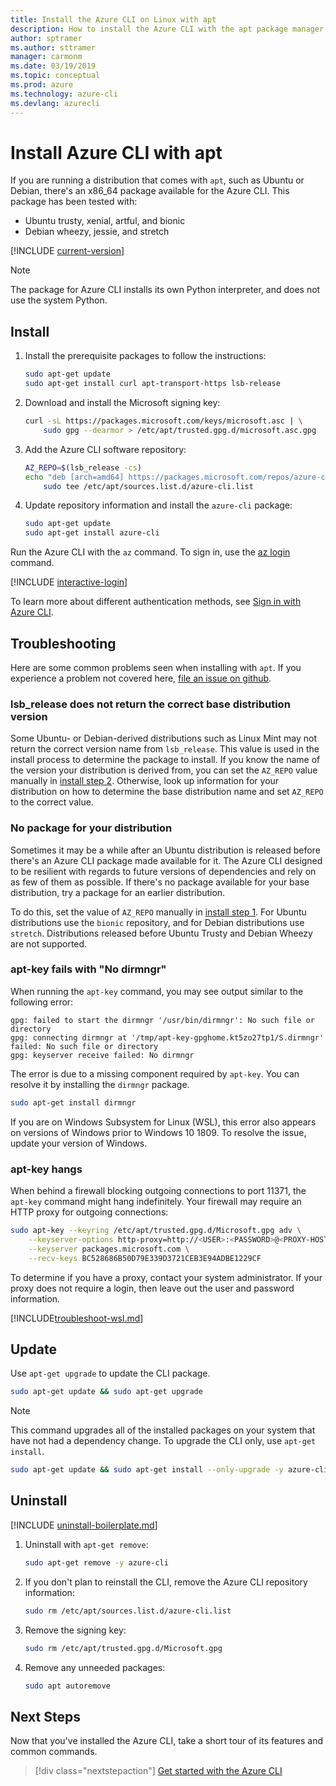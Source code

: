 ```yaml
---
title: Install the Azure CLI on Linux with apt
description: How to install the Azure CLI with the apt package manager
author: sptramer
ms.author: sttramer
manager: carmonm
ms.date: 03/19/2019
ms.topic: conceptual
ms.prod: azure
ms.technology: azure-cli
ms.devlang: azurecli
---
```


# Install Azure CLI with apt

If you are running a distribution that comes with `apt`, such as Ubuntu or Debian, there's an x86_64 package available
for the Azure CLI. This package has been tested with:

* Ubuntu trusty, xenial, artful, and bionic
* Debian wheezy, jessie, and stretch

[!INCLUDE [current-version](includes/current-version.md)]

> [!NOTE]
>
> The package for Azure CLI installs its own Python interpreter, and does not use the
> system Python.

## Install

1. Install the prerequisite packages to follow the instructions:

    ```bash
    sudo apt-get update
    sudo apt-get install curl apt-transport-https lsb-release
    ```

2. Download and install the Microsoft signing key:

    ```bash
    curl -sL https://packages.microsoft.com/keys/microsoft.asc | \
        sudo gpg --dearmor > /etc/apt/trusted.gpg.d/microsoft.asc.gpg
    ```

3. <div id="set-release"/>Add the Azure CLI software repository:

    ```bash
    AZ_REPO=$(lsb_release -cs)
    echo "deb [arch=amd64] https://packages.microsoft.com/repos/azure-cli/ $AZ_REPO main" | \
        sudo tee /etc/apt/sources.list.d/azure-cli.list
    ```

4. Update repository information and install the `azure-cli` package:

    ```bash
    sudo apt-get update
    sudo apt-get install azure-cli
    ```

Run the Azure CLI with the `az` command. To sign in, use the [az login](/cli/azure/reference-index#az-login) command.

[!INCLUDE [interactive-login](includes/interactive-login.md)]

To learn more about different authentication methods, see [Sign in with Azure CLI](authenticate-azure-cli.md).

## Troubleshooting

Here are some common problems seen when installing with `apt`. If you experience a problem not covered here, [file an issue on github](https://github.com/Azure/azure-cli/issues).

### lsb_release does not return the correct base distribution version

Some Ubuntu- or Debian-derived distributions such as Linux Mint may not return the correct version name from `lsb_release`. This value is used in the install process to
determine the package to install. If you know the name of the version your distribution is derived from, you can set the `AZ_REPO` value manually in
[install step 2](#set-release). Otherwise, look up information for your distribution on how to determine the base distribution name and set `AZ_REPO` to the correct value.

### No package for your distribution

Sometimes it may be a while after an Ubuntu distribution is released before there's an Azure CLI package made available for it. The Azure CLI designed to be resilient with regards to future versions of dependencies and rely on as few of them as possible. If there's no package available for your base distribution, try a package for an earlier distribution.

To do this, set the value of `AZ_REPO` manually in [install step 1](#install-step-1). For Ubuntu distributions use the `bionic` repository, and for Debian distributions use `stretch`. Distributions released before Ubuntu Trusty and Debian Wheezy are not supported.

### apt-key fails with "No dirmngr"

When running the `apt-key` command, you may see output similar to the following error:

```output
gpg: failed to start the dirmngr '/usr/bin/dirmngr': No such file or directory
gpg: connecting dirmngr at '/tmp/apt-key-gpghome.kt5zo27tp1/S.dirmngr' failed: No such file or directory
gpg: keyserver receive failed: No dirmngr
```

The error is due to a missing component required by `apt-key`. You can resolve it by installing the `dirmngr` package.

```bash
sudo apt-get install dirmngr
```

If you are on Windows Subsystem for Linux (WSL), this error also appears on versions of Windows prior to Windows 10 1809. To resolve the issue,
update your version of Windows.

### apt-key hangs

When behind a firewall blocking outgoing connections to port 11371, the `apt-key` command might hang indefinitely.
Your firewall may require an HTTP proxy for outgoing connections:

```bash
sudo apt-key --keyring /etc/apt/trusted.gpg.d/Microsoft.gpg adv \
    --keyserver-options http-proxy=http://<USER>:<PASSWORD>@<PROXY-HOST>:<PROXY-PORT>/ \
    --keyserver packages.microsoft.com \
    --recv-keys BC528686B50D79E339D3721CEB3E94ADBE1229CF
```

To determine if you have a proxy, contact your system administrator. If your proxy does not require a login, then leave out the user and password information.

[!INCLUDE[troubleshoot-wsl.md](includes/troubleshoot-wsl.md)]

## Update

Use `apt-get upgrade` to update the CLI package.

   ```bash
   sudo apt-get update && sudo apt-get upgrade
   ```

> [!NOTE]
> This command upgrades all of the installed packages on your system that have not had a dependency change.
> To upgrade the CLI only, use `apt-get install`.
> 
> ```bash
> sudo apt-get update && sudo apt-get install --only-upgrade -y azure-cli
> ```

## Uninstall

[!INCLUDE [uninstall-boilerplate.md](includes/uninstall-boilerplate.md)]

1. Uninstall with `apt-get remove`:

    ```bash
    sudo apt-get remove -y azure-cli
    ```

2. If you don't plan to reinstall the CLI, remove the Azure CLI repository information:

   ```bash
   sudo rm /etc/apt/sources.list.d/azure-cli.list
   ```

3. Remove the signing key:

    ```bash
    sudo rm /etc/apt/trusted.gpg.d/Microsoft.gpg
    ```

4. Remove any unneeded packages:

   ```bash
   sudo apt autoremove
   ```

## Next Steps

Now that you've installed the Azure CLI, take a short tour of its features and common commands.

> [!div class="nextstepaction"]
> [Get started with the Azure CLI](get-started-with-azure-cli.md)
